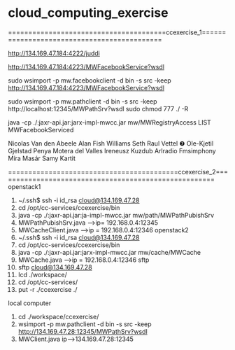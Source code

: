 # cloud_computing_exercise

=======================================ccexercise_1============================================

http://134.169.47.184:4222/juddi

http://134.169.47.184:4223/MWFacebookService?wsdl

sudo wsimport -p mw.facebookclient -d bin -s src -keep http://134.169.47.184:4223/MWFacebookService?wsdl

sudo wsimport -p mw.pathclient -d bin -s src -keep http://localhost:12345/MWPathSrv?wsdl
sudo chmod 777 ./ -R

java -cp ./:jaxr-api.jar:jarx-impl-mwcc.jar mw/MWRegistryAccess LIST MWFacebookServiced

Nicolas Van den Abeele
Alan Fish Williams
Seth Raul Vettel ❼
Ole-Kjetil Gjelstad
Penya Motera del Valles
Ireneusz Kuzdub
Arlradio Fmsimphony
Míra Masár
Samy Kartit

==========================================ccexercise_2======================================================
openstack1
1. ~/.ssh$ ssh -i id_rsa cloud@134.169.47.28
2. cd /opt/cc-services/ccexercise/bin
3. java -cp ./:jaxr-api.jar:ja-impl-mwcc.jar mw/path/MWPathPubishSrv
4. MWPathPubishSrv.java -->ip= 192.168.0.4:12345
5. MWCacheClient.java -->ip = 192.168.0.4:12346
openstack2
1. ~/.ssh$ ssh -i id_rsa cloud@134.169.47.28
2. cd /opt/cc-services/ccexercise/bin
3. java -cp ./:jaxr-api.jar:jarx-impl-mwcc.jar mw/cache/MWCache
4. MWCache.java -->ip = 192.168.0.4:12346
sftp
1. sftp cloud@134.169.47.28
2. lcd ./workspace/
3. cd /opt/cc-services/
4. put -r ./ccexercise ./

local computer
1. cd  ./workspace/ccexercise/
2. wsimport -p mw.pathclient -d bin -s src -keep http://134.169.47.28:12345/MWPathSrv?wsdl
3. MWClient.java ip-->134.169.47.28:12345



